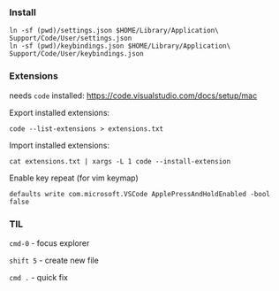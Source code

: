 
### Install

```fish
ln -sf (pwd)/settings.json $HOME/Library/Application\ Support/Code/User/settings.json
ln -sf (pwd)/keybindings.json $HOME/Library/Application\ Support/Code/User/keybindings.json
```

### Extensions

needs `code` installed: https://code.visualstudio.com/docs/setup/mac

Export installed extensions:

```
code --list-extensions > extensions.txt
```

Import installed extensions:

```
cat extensions.txt | xargs -L 1 code --install-extension
```

Enable key repeat (for vim keymap)

```
defaults write com.microsoft.VSCode ApplePressAndHoldEnabled -bool false
```

### TIL

`cmd-0` - focus explorer

`shift 5` - create new file

`cmd .` - quick fix


